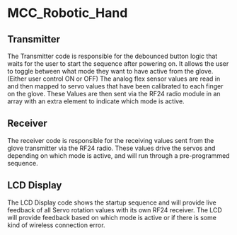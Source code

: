 # MCC_Robotic_Hand

## Transmitter
The Transmitter code is responsible for the debounced button logic that waits for the user to start the sequence after powering on. It allows the user to toggle between what mode they want to have active from the glove. (Either user control ON or OFF)
The analog flex sensor values are read in and then mapped to servo values that have been calibrated to each finger on the glove. 
These Values are then sent via the RF24 radio module in an array with an extra element to indicate which mode is active.

## Receiver
The receiver code is responsible for the receiving values sent from the glove transmitter via the RF24 radio. These values drive the servos and depending on which mode is active, and will run through a pre-programmed sequence.

## LCD Display
The LCD Display code shows the startup sequence and will provide live feedback of all Servo rotation values with its own RF24 receiver. The LCD will provide feedback based on which mode is active or if there is some kind of wireless connection error.
